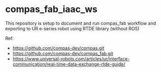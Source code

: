 # compas_fab_iaac_ws
This repository is setup to document and run compas_fab workflow and exporting to UR e-series robot using RTDE library (without ROS)

Ref:
- https://github.com/compas-dev/compas.git
- https://github.com/compas-dev/compas_fab.git
- https://www.universal-robots.com/articles/ur/interface-communication/real-time-data-exchange-rtde-guide/
